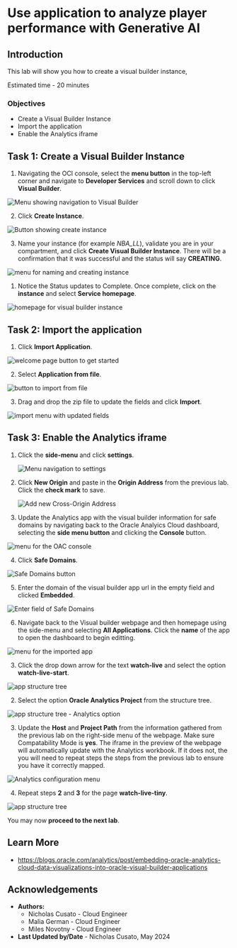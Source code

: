 # Use application to analyze player performance with Generative AI

## Introduction

This lab will show you how to create a visual builder instance, 

Estimated time - 20 minutes


### Objectives

* Create a Visual Builder Instance
* Import the application
* Enable the Analytics iframe

## Task 1: Create a Visual Builder Instance

1. Navigating the OCI console, select the **menu button** in the top-left corner and navigate to **Developer Services** and scroll down to click **Visual Builder**. 

  ![Menu showing navigation to Visual Builder](images/navigate-vb.png)

2. Click **Create Instance**.

  ![Button showing create instance](images/create-instance.png)
   
3. Name your instance (for example *NBA_LL*), validate you are in your compartment, and click **Create Visual Builder Instance**. There will be a confirmation that it was successful and the status will say **CREATING**.

  ![menu for naming and creating instance](images/name-instance.png)

1. Notice the Status updates to Complete. Once complete, click on the **instance** and select **Service homepage**. 

  ![homepage for visual builder instance](images/open-instance.png)

## Task 2: Import the application

1. Click **Import Application**. 

  ![welcome page button to get started](images/import-app.png)

2. Select **Application from file**.

  ![button to import from file](images/app-from-file.png)

3. Drag and drop the zip file to update the fields and click **Import**.

  ![import menu with updated fields](images/drag-and-drop.png)

## Task 3: Enable the Analytics iframe

1. Click the **side-menu** and click **settings**.

    ![Menu navigation to settings](images/vb-settings.png)

2. Click **New Origin** and paste in the **Origin Address** from the previous lab. Click the **check mark** to save.

    ![Add new Cross-Origin Address](images/cross-origins.png)

3. Update the Analytics app with the visual builder information for safe domains by navigating back to the Oracle Analyics Cloud dashboard,  selecting the **side menu button** and clicking the **Console** button.

  ![menu for the OAC console](images/oac-console.png)

4. Click **Safe Domains**.

  ![Safe Domains button](images/safe-domains.png)

5. Enter the domain of the visual builder app url in the empty field and clicked **Embedded**.

  ![Enter field of Safe Domains](images/embedded.png) 

6. Navigate back to the Visual builder webpage and then homepage using the side-menu and selecting **All Applications**. Click the **name** of the app to open the dashboard to begin editting.

  ![menu for the imported app](images/open-app.png)

3. Click the drop down arrow for the text **watch-live** and select the option **watch-live-start**.

  ![app structure tree](images/watch-live-start.png)

2. Select the option **Oracle Analytics Project** from the structure tree.

  ![app structure tree - Analytics option](images/structure-tree-analytics.png)

3. Update the **Host** and **Project Path** from the information gathered from the previous lab on the right-side menu of the webpage. Make sure Compatability Mode is **yes**. The iframe in the preview of the webpage will automatically update with the Analytics workbook. If it does not, the you will need to repeat steps the steps from the previous lab to ensure you have it correctly mapped.

  ![Analytics configuration menu](images/update-analytics.png)

4. Repeat steps **2** and **3** for the page **watch-live-tiny**.

  ![app structure tree](images/watch-live-tiny.png)

You may now **proceed to the next lab**.

## Learn More

* https://blogs.oracle.com/analytics/post/embedding-oracle-analytics-cloud-data-visualizations-into-oracle-visual-builder-applications

## Acknowledgements

* **Authors:**
	* Nicholas Cusato - Cloud Engineer
	* Malia German - Cloud Engineer
	* Miles Novotny - Cloud Engineer
* **Last Updated by/Date** - Nicholas Cusato, May 2024